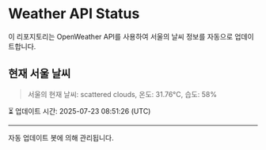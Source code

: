 
# Weather API Status

이 리포지토리는 OpenWeather API를 사용하여 서울의 날씨 정보를 자동으로 업데이트합니다.

## 현재 서울 날씨
> 서울의 현재 날씨: scattered clouds, 온도: 31.76°C, 습도: 58%

⏳ 업데이트 시간: 2025-07-23 08:51:26 (UTC)

---
자동 업데이트 봇에 의해 관리됩니다.
